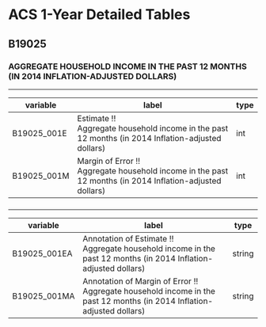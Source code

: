# ACS 1-Year Detailed Tables

## B19025

### AGGREGATE HOUSEHOLD INCOME IN THE PAST 12 MONTHS (IN 2014 INFLATION-ADJUSTED DOLLARS)

___

| variable | label | type |
| ----- | ----- | ----- |
| B19025_001E | Estimate !!<br>Aggregate household income in the past 12 months (in 2014 Inflation-adjusted dollars) | int |
| B19025_001M | Margin of Error !!<br>Aggregate household income in the past 12 months (in 2014 Inflation-adjusted dollars) | int |
### 

___

| variable | label | type |
| ----- | ----- | ----- |
| B19025_001EA | Annotation of Estimate !!<br>Aggregate household income in the past 12 months (in 2014 Inflation-adjusted dollars) | string |
| B19025_001MA | Annotation of Margin of Error !!<br>Aggregate household income in the past 12 months (in 2014 Inflation-adjusted dollars) | string |

